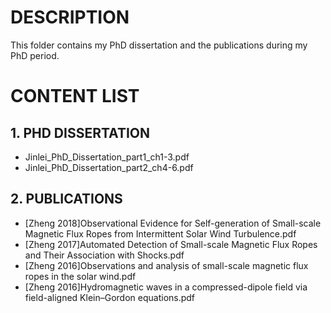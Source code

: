 # DESCRIPTION
This folder contains my PhD dissertation and the publications during my PhD period.
# CONTENT LIST
## 1. PHD DISSERTATION
- Jinlei_PhD_Dissertation_part1_ch1-3.pdf
- Jinlei_PhD_Dissertation_part2_ch4-6.pdf
## 2. PUBLICATIONS
- \[Zheng 2018\]Observational Evidence for Self-generation of Small-scale Magnetic Flux Ropes from Intermittent Solar Wind Turbulence.pdf
- \[Zheng 2017\]Automated Detection of Small-scale Magnetic Flux Ropes and Their Association with Shocks.pdf
- \[Zheng 2016\]Observations and analysis of small-scale magnetic flux ropes in the solar wind.pdf
- \[Zheng 2016\]Hydromagnetic waves in a compressed-dipole field via field-aligned Klein–Gordon equations.pdf
